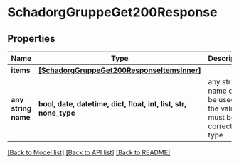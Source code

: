 # SchadorgGruppeGet200Response


## Properties
Name | Type | Description | Notes
------------ | ------------- | ------------- | -------------
**items** | [**[SchadorgGruppeGet200ResponseItemsInner]**](SchadorgGruppeGet200ResponseItemsInner.md) |  | [optional] 
**any string name** | **bool, date, datetime, dict, float, int, list, str, none_type** | any string name can be used but the value must be the correct type | [optional]

[[Back to Model list]](../README.md#documentation-for-models) [[Back to API list]](../README.md#documentation-for-api-endpoints) [[Back to README]](../README.md)


